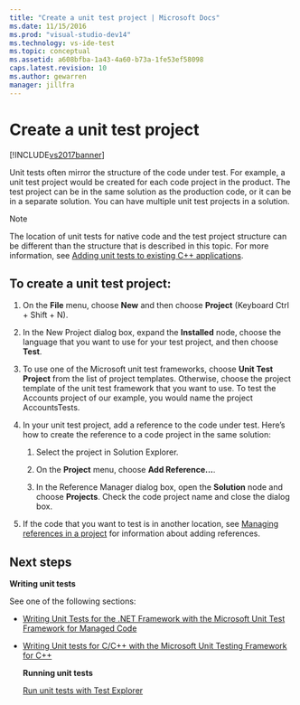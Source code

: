 ```yaml
---
title: "Create a unit test project | Microsoft Docs"
ms.date: 11/15/2016
ms.prod: "visual-studio-dev14"
ms.technology: vs-ide-test
ms.topic: conceptual
ms.assetid: a608bfba-1a43-4a60-b73a-1fe53ef58098
caps.latest.revision: 10
ms.author: gewarren
manager: jillfra
---
```

# Create a unit test project
[!INCLUDE[vs2017banner](../includes/vs2017banner.md)]

Unit tests often mirror the structure of the code under test. For example, a unit test project would be created for each code project in the product. The test project can be in the same solution as the production code, or it can be in a separate solution. You can have multiple unit test projects in a solution.  
  
> [!NOTE]
> The location of unit tests for native code and the test project structure can be different than the structure that is described in this topic. For more information, see [Adding unit tests to existing C++ applications](../test/unit-testing-existing-cpp-applications-with-test-explorer.md).  
  
## To create a unit test project:  
  
1. On the **File** menu, choose **New** and then choose **Project** (Keyboard Ctrl + Shift + N).  
  
2. In the New Project dialog box, expand the **Installed** node, choose the language that you want to use for your test project, and then choose **Test**.  
  
3. To use one of the Microsoft unit test frameworks, choose **Unit Test Project** from the list of project templates. Otherwise, choose the project template of the unit test framework that you want to use. To test the Accounts project of our example, you would name the project AccountsTests.  
  
4. In your unit test project, add a reference to the code under test.  Here’s how to create the reference to a code project in the same solution:  
  
    1. Select the project in Solution Explorer.  
  
    2. On the **Project** menu, choose **Add Reference...**.  
  
    3. In the Reference Manager dialog box, open the **Solution** node and choose **Projects**. Check the code project name and close the dialog box.  
  
5. If the code that you want to test is in another location, see [Managing references in a project](../ide/managing-references-in-a-project.md) for information about adding references.  
  
## Next steps  
 **Writing unit tests**  
  
 See one of the following sections:  
  
- [Writing Unit Tests for the .NET Framework with the Microsoft Unit Test Framework for Managed Code](../test/writing-unit-tests-for-the-dotnet-framework-with-the-microsoft-unit-test-framework-for-managed-code.md)  
  
- [Writing Unit tests for C/C++ with the Microsoft Unit Testing Framework for C++](../test/writing-unit-tests-for-c-cpp-with-the-microsoft-unit-testing-framework-for-cpp.md)  
  
  **Running unit tests**  
  
  [Run unit tests with Test Explorer](../test/run-unit-tests-with-test-explorer.md)
